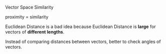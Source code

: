 Vector Space Similarity

proximity = similarity

Euclidean Distance is a bad idea because Euclidean Distance is __large__ for vectors of __different lengths__.

Instead of comparing distances between vectors, better to check angles of vectors.